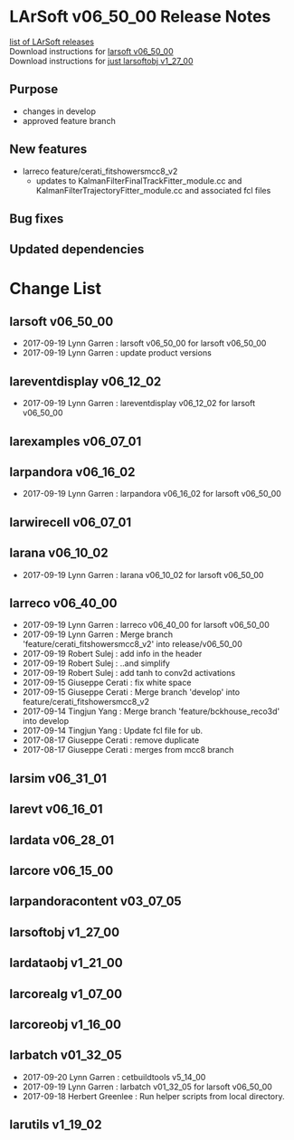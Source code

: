 # LArSoft v06_50_00 Release Notes



[list of LArSoft releases](LArSoft_release_list)  
Download instructions for [larsoft v06_50_00](https://scisoft.fnal.gov/scisoft/bundles/larsoft/v06_50_00/larsoft-v06_50_00.html)  
Download instructions for [just larsoftobj v1_27_00](https://scisoft.fnal.gov/scisoft/bundles/larsoftobj/v1_27_00/larsoftobj-v1_27_00.html)

## Purpose

-   changes in develop
-   approved feature branch

## New features

-   larreco feature/cerati_fitshowersmcc8_v2
    -   updates to KalmanFilterFinalTrackFitter_module.cc and KalmanFilterTrajectoryFitter_module.cc and associated fcl files

## Bug fixes

## Updated dependencies

# Change List

## larsoft v06_50_00

-   2017-09-19 Lynn Garren : larsoft v06_50_00 for larsoft v06_50_00
-   2017-09-19 Lynn Garren : update product versions

## lareventdisplay v06_12_02

-   2017-09-19 Lynn Garren : lareventdisplay v06_12_02 for larsoft v06_50_00

## larexamples v06_07_01

## larpandora v06_16_02

-   2017-09-19 Lynn Garren : larpandora v06_16_02 for larsoft v06_50_00

## larwirecell v06_07_01

## larana v06_10_02

-   2017-09-19 Lynn Garren : larana v06_10_02 for larsoft v06_50_00

## larreco v06_40_00

-   2017-09-19 Lynn Garren : larreco v06_40_00 for larsoft v06_50_00
-   2017-09-19 Lynn Garren : Merge branch 'feature/cerati_fitshowersmcc8_v2' into release/v06_50_00
-   2017-09-19 Robert Sulej : add info in the header
-   2017-09-19 Robert Sulej : ..and simplify
-   2017-09-19 Robert Sulej : add tanh to conv2d activations
-   2017-09-15 Giuseppe Cerati : fix white space
-   2017-09-15 Giuseppe Cerati : Merge branch 'develop' into feature/cerati_fitshowersmcc8_v2
-   2017-09-14 Tingjun Yang : Merge branch 'feature/bckhouse_reco3d' into develop
-   2017-09-14 Tingjun Yang : Update fcl file for ub.
-   2017-08-17 Giuseppe Cerati : remove duplicate
-   2017-08-17 Giuseppe Cerati : merges from mcc8 branch

## larsim v06_31_01

## larevt v06_16_01

## lardata v06_28_01

## larcore v06_15_00

## larpandoracontent v03_07_05

## larsoftobj v1_27_00

## lardataobj v1_21_00

## larcorealg v1_07_00

## larcoreobj v1_16_00

## larbatch v01_32_05

-   2017-09-20 Lynn Garren : cetbuildtools v5_14_00
-   2017-09-19 Lynn Garren : larbatch v01_32_05 for larsoft v06_50_00
-   2017-09-18 Herbert Greenlee : Run helper scripts from local directory.

## larutils v1_19_02
